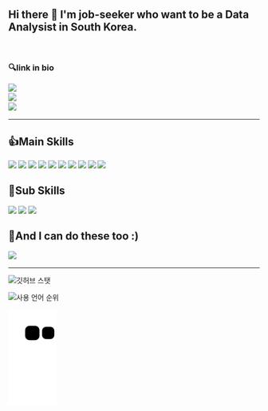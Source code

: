 ## Hi there 👋 I'm job-seeker who want to be a Data Analysist in South Korea.

<br>
<h3> 🔍link in bio </h3>
<p>

  <a href="https://aeda.tistory.com/" target="_blank"><img src="https://img.shields.io/badge/Blog-009900?style=flat-square&logo=GitHub%20Sponsors&logoColor=white"/></a><br>
  <a href="mailto:92aeda@gmail.com" target="_blank"><img src="https://img.shields.io/badge/92aeda@gmail.com-EA4335?style=flat-square&logo=Gmail&logoColor=white"/></a><br>
  <a href="https://www.notion.so/Data-Scientist-cd3f91dd843d47d18fc6e4fcd0d861ca" target="_blank"><img src="https://img.shields.io/badge/Notion-000000?style=flat-square&logo=Notion&logoColor=white"/></a><br>

</p>
<hr>

## 👍Main Skills
<p>
    <img src="https://img.shields.io/badge/-Python-000000?style=flat&logo=Python"/>
    <img src="https://img.shields.io/badge/-Tensorflow-000000?style=flat&logo=Tensorflow"/>
    <img src="https://img.shields.io/badge/-Keras-000000?style=flat&logo=Keras"/>
    <img src="https://img.shields.io/badge/-Scikitlearn-000000?style=flat&logo=scikitlearn"/>
    <img src="https://img.shields.io/badge/-AWS-000000?style=flat&logo=Amazon AWS"/>
    <img src="https://img.shields.io/badge/-Google Analytics-000000?style=flat&logo=Google Analytics"/>
    <img src="https://img.shields.io/badge/-Tableau-000000?style=flat&logo=Tableau"/>
    <img src="https://img.shields.io/badge/-pandas-000000?style=flat&logo=pandas">
    <img src="https://img.shields.io/badge/-mysql-000000?style=flat&logo=mysql">
    <img src="https://img.shields.io/badge/-PostgreSQL-000000?style=flat&logo=PostgreSQL"/>
    


</p>

## 🙌Sub Skills
<p>
    <img src="https://img.shields.io/badge/-Slack-000000?style=flat&logo=Slack"/>
    <img src="https://img.shields.io/badge/-Notion-000000?style=flat&logo=Notion"/>
    <img src="https://img.shields.io/badge/-Django-000000?style=flat&logo=Django"/>
    
    
</p>

## 🧑And I can do these too :)
<p>
  <img src="https://img.shields.io/badge/-AbletonLive-000000?style=flat&logo=AbletonLive"/>

</p>


<hr>

![깃허브 스탯](https://github-readme-stats.vercel.app/api?username=tkasod2&show_icons=true&bg_color=30,e96443,904e95&title_color=fff&text_color=fff)

![사용 언어 순위](https://github-readme-stats.vercel.app/api/top-langs/?username=tkasod2&show_icons=true&bg_color=30,e96443,904e95&title_color=fff&text_color=fff&layout=compact)

![snake gif](https://github.com/tkasod2/tkasod2/blob/output/github-contribution-grid-snake.svg)
<!--
**tkasod2/tkasod2** is a ✨ _special_ ✨ repository because its `README.md` (this file) appears on your GitHub profile.

Here are some ideas to get you started:

- 🔭 I’m currently working on ...
- 🌱 I’m currently learning ...
- 👯 I’m looking to collaborate on ...
- 🤔 I’m looking for help with ...
- 💬 Ask me about ...
- 📫 How to reach me: ...
- 😄 Pronouns: ...
- ⚡ Fun fact: ...
-->
